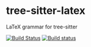 # tree-sitter-latex

LaTeX grammar for tree-sitter

[![Build Status](https://travis-ci.org/yitzchak/tree-sitter-latex.svg?branch=master)](https://travis-ci.org/yitzchak/tree-sitter-latex)
[![Build status](https://ci.appveyor.com/api/projects/status/2p5b2qdo127kcarf?svg=true)](https://ci.appveyor.com/project/yitzchak/tree-sitter-latex)
